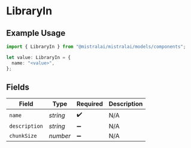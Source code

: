 # LibraryIn

## Example Usage

```typescript
import { LibraryIn } from "@mistralai/mistralai/models/components";

let value: LibraryIn = {
  name: "<value>",
};
```

## Fields

| Field              | Type               | Required           | Description        |
| ------------------ | ------------------ | ------------------ | ------------------ |
| `name`             | *string*           | :heavy_check_mark: | N/A                |
| `description`      | *string*           | :heavy_minus_sign: | N/A                |
| `chunkSize`        | *number*           | :heavy_minus_sign: | N/A                |